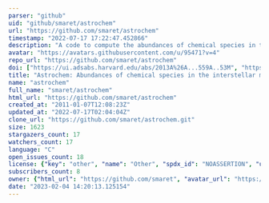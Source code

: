 ```yaml
---
parser: "github"
uid: "github/smaret/astrochem"
url: "https://github.com/smaret/astrochem"
timestamp: "2022-07-17 17:22:47.452866"
description: "A code to compute the abundances of chemical species in the interstellar medium"
avatar: "https://avatars.githubusercontent.com/u/95471?v=4"
repo_url: "https://github.com/smaret/astrochem"
doi: ["https://ui.adsabs.harvard.edu/abs/2013A%26A...559A..53M", "https://ui.adsabs.harvard.edu/abs/2015ascl.soft07010M/abstract"]
title: "Astrochem: Abundances of chemical species in the interstellar medium"
name: "astrochem"
full_name: "smaret/astrochem"
html_url: "https://github.com/smaret/astrochem"
created_at: "2011-01-07T12:08:23Z"
updated_at: "2022-07-17T02:04:04Z"
clone_url: "https://github.com/smaret/astrochem.git"
size: 1623
stargazers_count: 17
watchers_count: 17
language: "C"
open_issues_count: 18
license: {"key": "other", "name": "Other", "spdx_id": "NOASSERTION", "url": null, "node_id": "MDc6TGljZW5zZTA="}
subscribers_count: 8
owner: {"html_url": "https://github.com/smaret", "avatar_url": "https://avatars.githubusercontent.com/u/95471?v=4", "login": "smaret", "type": "User"}
date: "2023-02-04 14:20:13.125154"
---
```

